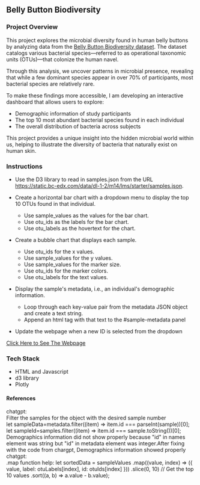 ## Belly Button Biodiversity

### Project Overview

This project explores the microbial diversity found in human belly buttons by analyzing data from the [Belly Button Biodiversity dataset](https://robdunnlab.com/projects/belly-button-biodiversity). The dataset catalogs various bacterial species—referred to as operational taxonomic units (OTUs)—that colonize the human navel.

Through this analysis, we uncover patterns in microbial presence, revealing that while a few dominant species appear in over 70% of participants, most bacterial species are relatively rare.

To make these findings more accessible, I am developing an interactive dashboard that allows users to explore:

- Demographic information of study participants
- The top 10 most abundant bacterial species found in each individual
- The overall distribution of bacteria across subjects

This project provides a unique insight into the hidden microbial world within us, helping to illustrate the diversity of bacteria that naturally exist on human skin.

### Instructions
- Use the D3 library to read in samples.json from the URL https://static.bc-edx.com/data/dl-1-2/m14/lms/starter/samples.json.

- Create a horizontal bar chart with a dropdown menu to display the top 10 OTUs found in that individual.
    - Use sample_values as the values for the bar chart.
    - Use otu_ids as the labels for the bar chart.
    - Use otu_labels as the hovertext for the chart.

- Create a bubble chart that displays each sample.
    - Use otu_ids for the x values.
    - Use sample_values for the y values.
    - Use sample_values for the marker size.
    - Use otu_ids for the marker colors.
    - Use otu_labels for the text values.

- Display the sample's metadata, i.e., an individual's demographic information.
    - Loop through each key-value pair from the metadata JSON object and create a text string.
    - Append an html tag with that text to the #sample-metadata panel

- Update the webpage when a new ID is selected from the dropdown

[Click Here to See The Webpage](https://skythelimitdt.github.io/belly-button-challenge)

### Tech Stack
- HTML and Javascript
- d3 library
- Plotly

#### References
chatgpt: <br>
Filter the samples for the object with the desired sample number <br>
let sampleData=metadata.filter((item) => item.id === parseInt(sample))[0];
    let sampleId=samples.filter((item) => item.id === sample.toString())[0];
Demographics information did not show properly because "id" in names element was string but "id" in metadata element was integer.After fixing with the code from chargpt, Demographics information showed properly </br>
chatgpt: <br>
.map function help:
let sortedData = sampleValues
      .map((value, index) => ({ value, label: otuLabels[index], id: otuIds[index] }))
      .slice(0, 10) // Get the top 10 values
      .sort((a, b) => a.value - b.value);
</br>
